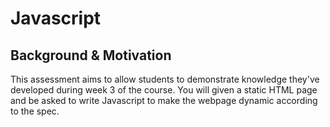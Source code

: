 # Javascript

## Background & Motivation

This assessment aims to allow students to demonstrate knowledge they've developed during week 3 of the course. You will given a static HTML page and be asked to write Javascript to make the webpage dynamic according to the spec.